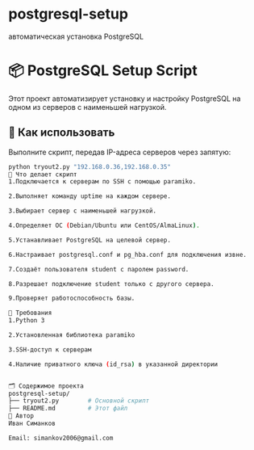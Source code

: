 # postgresql-setup
автоматическая установка PostgreSQL
# 📦 PostgreSQL Setup Script

Этот проект автоматизирует установку и настройку PostgreSQL на одном из серверов с наименьшей нагрузкой.

## 🚀 Как использовать

Выполните скрипт, передав IP-адреса серверов через запятую:

```bash
python tryout2.py "192.168.0.36,192.168.0.35"
🔧 Что делает скрипт
1.Подключается к серверам по SSH с помощью paramiko.

2.Выполняет команду uptime на каждом сервере.

3.Выбирает сервер с наименьшей нагрузкой.

4.Определяет ОС (Debian/Ubuntu или CentOS/AlmaLinux).

5.Устанавливает PostgreSQL на целевой сервер.

6.Настраивает postgresql.conf и pg_hba.conf для подключения извне.

7.Создаёт пользователя student с паролем password.

8.Разрешает подключение student только с другого сервера.

9.Проверяет работоспособность базы.

🧾 Требования
1.Python 3

2.Установленная библиотека paramiko

3.SSH-доступ к серверам

4.Наличие приватного ключа (id_rsa) в указанной директории


🗂️ Содержимое проекта
postgresql-setup/
├── tryout2.py        # Основной скрипт
├── README.md         # Этот файл
👤 Автор
Иван Симанков

Email: simankov2006@gmail.com

